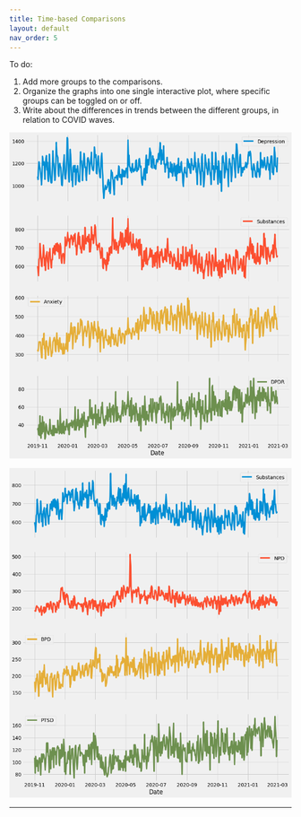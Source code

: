 ```yaml
---
title: Time-based Comparisons
layout: default
nav_order: 5
---
```


To do:
1. Add more groups to the comparisons.
2. Organize the graphs into one single interactive plot, where specific groups can be toggled on or off.
3. Write about the differences in trends between the different groups, in relation to COVID waves.

![](assets/DIS_COMP.png)<!-- -->


![](assets/PD_COMP.png)<!-- -->


---